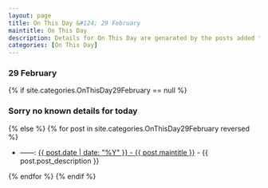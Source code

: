```yaml
---
layout: page
title: On This Day &#124; 29 February
maintitle: On This Day
description: Details for On This Day are genarated by the posts added to the website so the content is subject to changes/updates over time.
categories: [On This Day]
---
```


<h3>29 February</h3>

{% if site.categories.OnThisDay29February == null %}
  <h3>Sorry no known details for today</h3>
{% else %}
{% for post in site.categories.OnThisDay29February reversed %}
<ul>
<li> ——: <a href="{{ post.url }}">{{ post.date | date: "%Y" }} - {{ post.maintitle }}</a> - {{ post.post_description }}</li>
</ul>

{% endfor %}
{% endif %}

